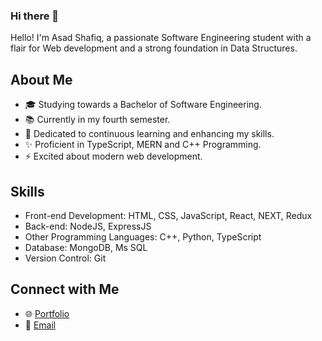 ### Hi there 👋


Hello! I'm Asad Shafiq, a passionate Software Engineering student with a flair for Web development and a strong foundation in Data Structures.

## About Me
- 🎓 Studying towards a Bachelor of Software Engineering.
- 📚 Currently in my fourth semester.
- 🌟 Dedicated to continuous learning and enhancing my skills.
- ✨ Proficient in TypeScript, MERN and C++ Programming.
- ⚡ Excited about modern web development.

## Skills
- Front-end Development: HTML, CSS, JavaScript, React, NEXT, Redux
- Back-end: NodeJS, ExpressJS
- Other Programming Languages: C++, Python, TypeScript
- Database: MongoDB, Ms SQL
- Version Control: Git

## Connect with Me
- 🌐 [Portfolio](https://asad-ali.vercel.app/) 
- 📧 [Email](mailto:masadali5433@gmail.com)
